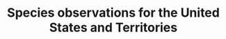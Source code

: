 ---
lang-ref: home
layout: home
# preTitle: GBIF.US
title: Species observations for the United States and Territories
# description: Species occurrences for the United States and U.S. Territories.
background: https://inaturalist-open-data.s3.amazonaws.com/photos/400417526/large.jpeg
imageLicense: |
  Wild Turkey (_Meleagris gallopavo_), Somerset County, PA, USA. Photo by Andy Wilson [inaturalist.org](https://www.inaturalist.org/photos/400417526) [CC0](https://creativecommons.org/publicdomain/zero/1.0/)
height: 65vh
parallax: true
cta:
  - text: Explore Data
    href: /data
    isPrimary: true
  - text: About
    href: /about
permalink: /
klass: home
navbar:
    color: transparent
    hasWhiteText: true
    floating: true
composition:
  - type: heroImage # the block type
  - data: home.stats
    type: stats 
  - type: latestPosts
    description: Recent Posts
    inlineData: "nonsense"
  - data: home.nearYou
    type: split
  # - data: home.mepeck
  #   type: split
  - data: home.dataset
    type: split
  - data: home.fossil
    type: split
---